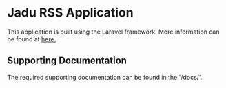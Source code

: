 # Jadu RSS Application

This application is built using the Laravel framework. More information can be found at [here.](https://laravel.com/)

## Supporting Documentation
The required supporting documentation can be found in the '/docs/'.
